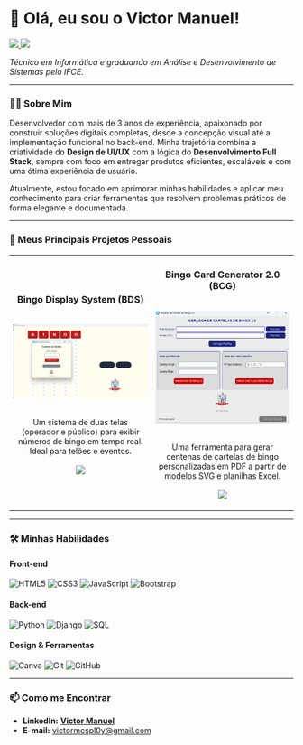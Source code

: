 # 👋 Olá, eu sou o Victor Manuel!

<p align="left">
  <a href="https://github.com/Vectorgg15">
    <img src="https://img.shields.io/github/followers/Vectorgg15?label=Followers&style=social" />
  </a>
  <a href="https://br.linkedin.com/in/victor-tt">
    <img src="https://img.shields.io/badge/LinkedIn-0077B5?style=for-the-badge&logo=linkedin&logoColor=white" />
  </a>
</p>

*Técnico em Informática e graduando em Análise e Desenvolvimento de Sistemas pelo IFCE.*

---

### 👨‍💻 Sobre Mim

Desenvolvedor com mais de 3 anos de experiência, apaixonado por construir soluções digitais completas, desde a concepção visual até a implementação funcional no back-end. Minha trajetória combina a criatividade do **Design de UI/UX** com a lógica do **Desenvolvimento Full Stack**, sempre com foco em entregar produtos eficientes, escaláveis e com uma ótima experiência de usuário.

Atualmente, estou focado em aprimorar minhas habilidades e aplicar meu conhecimento para criar ferramentas que resolvem problemas práticos de forma elegante e documentada.

---

### 🚀 Meus Principais Projetos Pessoais

<table>
  <tr>
    <td width="50%">
      <h3 align="center">Bingo Display System (BDS)</h3>
      <br />
      <a href="https://github.com/Vectorgg15/BDS">
        <img src="https://github.com/Vectorgg15/BDS/raw/main/assets/Screenshot_BDS.png" width="100%">
      </a>
      <p align="center">
        <br>
        Um sistema de duas telas (operador e público) para exibir números de bingo em tempo real. Ideal para telões e eventos.
        <br>
        <br>
        <a href="https://github.com/Vectorgg15/BDS">
          <img src="https://img.shields.io/badge/Ver%20Repositório-black?style=for-the-badge&logo=github&logoColor=white">
        </a>
      </p>
    </td>
    <td width="50%">
      <h3 align="center">Bingo Card Generator 2.0 (BCG)</h3>
      <br />
      <a href="https://github.com/Vectorgg15/BCG_2.0">
        <img src="https://github.com/Vectorgg15/BCG_2.0/blob/main/assets/Screenshot_BCG_2.0.png" width="100%">
      </a>
      <p align="center">
        <br>
        Uma ferramenta para gerar centenas de cartelas de bingo personalizadas em PDF a partir de modelos SVG e planilhas Excel.
        <br>
        <br>
        <a href="https://github.com/Vectorgg15/BCG_2.0">
          <img src="https://img.shields.io/badge/Ver%20Repositório-black?style=for-the-badge&logo=github&logoColor=white">
        </a>
      </p>
    </td>
  </tr>
</table>

---

### 🛠️ Minhas Habilidades

#### **Front-end**
![HTML5](https://img.shields.io/badge/HTML5-E34F26?style=for-the-badge&logo=html5&logoColor=white)
![CSS3](https://img.shields.io/badge/CSS3-1572B6?style=for-the-badge&logo=css3&logoColor=white)
![JavaScript](https://img.shields.io/badge/JavaScript-F7DF1E?style=for-the-badge&logo=javascript&logoColor=black)
![Bootstrap](https://img.shields.io/badge/Bootstrap-563D7C?style=for-the-badge&logo=bootstrap&logoColor=white)

#### **Back-end**
![Python](https://img.shields.io/badge/Python-3776AB?style=for-the-badge&logo=python&logoColor=white)
![Django](https://img.shields.io/badge/Django-092E20?style=for-the-badge&logo=django&logoColor=white)
![SQL](https://img.shields.io/badge/SQL-025E8C?style=for-the-badge&logo=postgresql&logoColor=white)

#### **Design & Ferramentas**
![Canva](https://img.shields.io/badge/Canva-2596BE?style=for-the-badge&logo=canva&logoColor=white)
![Git](https://img.shields.io/badge/GIT-E44C30?style=for-the-badge&logo=git&logoColor=white)
![GitHub](https://img.shields.io/badge/GitHub-100000?style=for-the-badge&logo=github&logoColor=white)

---

### 📫 Como me Encontrar

- **LinkedIn:** [**Victor Manuel**](https://br.linkedin.com/in/victor-tt)
- **E-mail:** victormcspl0y@gmail.com
